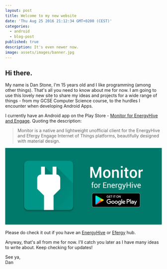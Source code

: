 ```yaml
---
layout: post
title: Welcome to my new website
date: 'Thu Aug 25 2016 21:12:34 GMT+0200 (CEST)'
categories:
  - android
  - blog-post
published: true
description: It's even newer now.
image: assets/images/banner.jpg
---
```

## Hi there.
My name is Dan Stone, I'm 15 years old and I like programming (among other things). That's all you need to know about me for now. I am going to use this lovely new site to share my ideas and projects for a wide range of things - from my GCSE Computer Science course, to the hurdles I encounter when developing Android Apps.

I currently have an Android app on the Play Store - [Monitor for EnergyHive and Engage][monitor]. Quoting the description:

> Monitor is a native and lightweight unofficial client for the EnergyHive and Efergy Engage Internet of Things platforms, beautifully designed with material design.

[![monitorbanner](/assets/images/posts/2016-08-25-monitorbanner.jpeg)][monitor]


Please do check it out if you have an [EnergyHive][energyhive] or [Efergy][efergy] hub.

Anyway, that's all from me for now. I'll catch you later as I have many ideas to write about. Keep checking for updates!

See ya,  
Dan

[monitor]:      https://play.google.com/store/apps/details?id=com.danielstone.energyhive
[energyhive]:   http://www.energyhive.com/
[efergy]:       http://efergy.com/
